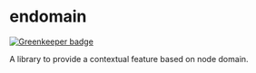 # endomain

[![Greenkeeper badge](https://badges.greenkeeper.io/taoyuan/endomain.svg)](https://greenkeeper.io/)

A library to provide a contextual feature based on node domain.
